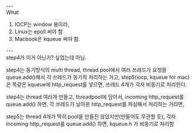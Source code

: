 ---\
What 


1. IOCP는 window 용이라,
2. Linux는 epoll 써야 함
3. Macbook은 kqueue 써야 함.


---\
step4가 이거 아닌가? 싶었는데 아님. 

step4는 동기방식의 multi thread, thread pool에서 여러 쓰레드가 요청을 queue.add()해서 각 쓰레드가 동기적 처리하는 거고,
step5(iocp, kqueue for mac)은 똑같은 kqueue에 http_request를 넣으면, 쓰레드 4개가 각자 비동기로 처리한다. 


step4는 thread 여러개 만들고, threadpool에 담아서, 
incoming http_request를 queue.add() 하면, 
각 쓰레드가 날아온 http_request를 파싱해서 처리하는 거라면, 


step5는 thread 4개가 딱히 pool을 만들진 않았지만(만들어도 무관할 듯), 
각자 incoming http_request를 queue.add() 하면, 
kqueue.h 가 비동기로 처리함 
